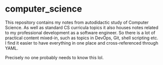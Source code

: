 # computer_science

This repository contains my notes from autodidactic study of Computer Science. As well as standard CS curricula topics it also houses notes related to my professional development as a software engineer. So there is a lot of practical content mixed-in, such as topics in DevOps, Git, shell scripting etc. I find it easier to have everything in one place and cross-referenced through YAML.

Precisely no one probably needs to know this lol.
